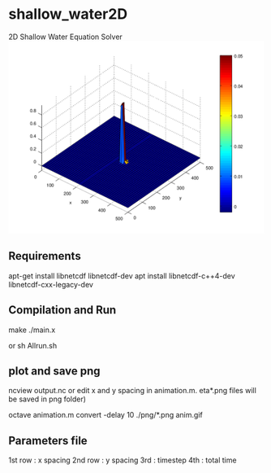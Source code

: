 # shallow_water2D
2D Shallow Water Equation Solver
![alt text](https://github.com/b2kay/shallow_water2D/blob/master/anim.gif "flat")
## Requirements
 apt-get install libnetcdf libnetcdf-dev
 apt install libnetcdf-c++4-dev libnetcdf-cxx-legacy-dev
## Compilation and Run
 make
 ./main.x

or 
 sh Allrun.sh

## plot and save png
 ncview output.nc
or 
edit x and y spacing in animation.m. eta*.png files will be saved in png folder)

 octave animation.m
 convert -delay 10 ./png/*.png anim.gif

## Parameters file
1st row : x spacing
2nd row : y spacing
3rd : timestep
4th : total time

